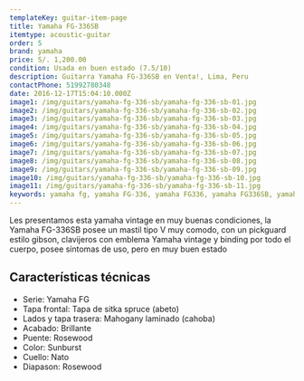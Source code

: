 ```yaml
---
templateKey: guitar-item-page
title: Yamaha FG-336SB
itemtype: acoustic-guitar
order: 5
brand: yamaha
price: S/. 1,200.00
condition: Usada en buen estado (7.5/10)
description: Guitarra Yamaha FG-336SB en Venta!, Lima, Peru
contactPhone: 51992780348
date: 2016-12-17T15:04:10.000Z
image1: /img/guitars/yamaha-fg-336-sb/yamaha-fg-336-sb-01.jpg
image2: /img/guitars/yamaha-fg-336-sb/yamaha-fg-336-sb-02.jpg
image3: /img/guitars/yamaha-fg-336-sb/yamaha-fg-336-sb-03.jpg
image4: /img/guitars/yamaha-fg-336-sb/yamaha-fg-336-sb-04.jpg
image5: /img/guitars/yamaha-fg-336-sb/yamaha-fg-336-sb-05.jpg
image6: /img/guitars/yamaha-fg-336-sb/yamaha-fg-336-sb-06.jpg
image7: /img/guitars/yamaha-fg-336-sb/yamaha-fg-336-sb-07.jpg
image8: /img/guitars/yamaha-fg-336-sb/yamaha-fg-336-sb-08.jpg
image9: /img/guitars/yamaha-fg-336-sb/yamaha-fg-336-sb-09.jpg
image10: /img/guitars/yamaha-fg-336-sb/yamaha-fg-336-sb-10.jpg
image11: /img/guitars/yamaha-fg-336-sb/yamaha-fg-336-sb-11.jpg
keywords: yamaha fg, yamaha FG-336, yamaha FG336, yamaha FG336SB, yamaha fs
---
```


Les presentamos esta yamaha vintage en muy buenas condiciones, la Yamaha FG-336SB posee un mastil tipo V muy comodo, con un pickguard estilo gibson, clavijeros con emblema Yamaha vintage y binding por todo el cuerpo, posee síntomas de uso, pero en muy buen estado

## Características técnicas

* Serie: Yamaha FG
* Tapa frontal: Tapa de sitka spruce (abeto)
* Lados y tapa trasera: Mahogany laminado (cahoba)
* Acabado: Brillante
* Puente: Rosewood
* Color: Sunburst
* Cuello: Nato
* Diapason: Rosewood

